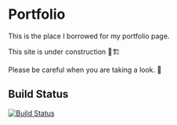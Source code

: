 # Portfolio

This is the place I borrowed for my portfolio page. 

This site is under construction 🚧🏗

Please be careful when you are taking a look. 😬

## Build Status

[![Build Status](https://travis-ci.org/hRupanjan/hRupanjan.github.io.svg?branch=master)](https://travis-ci.org/hRupanjan/hRupanjan.github.io)


